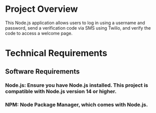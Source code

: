 # Project Overview
This Node.js application allows users to log in using a username and password, send a verification code via SMS using Twilio, and verify the code to access a welcome page.

# Technical Requirements
## Software Requirements
### Node.js: Ensure you have Node.js installed. This project is compatible with Node.js version 14 or higher.
### NPM: Node Package Manager, which comes with Node.js.
